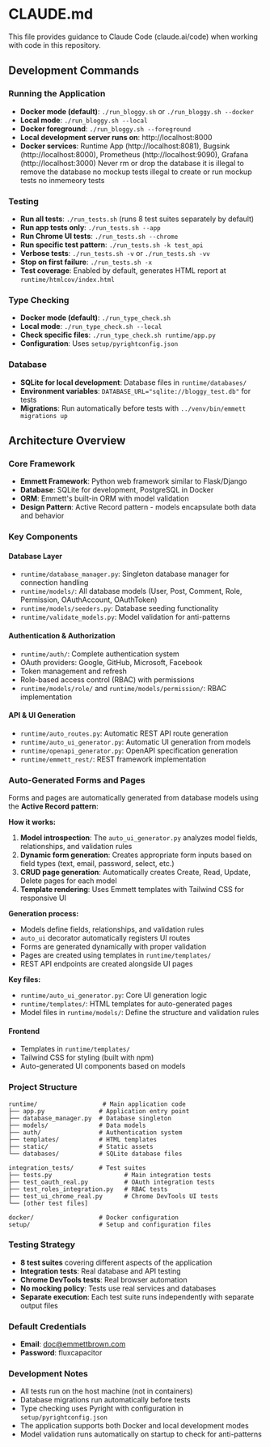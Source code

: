 # CLAUDE.md

This file provides guidance to Claude Code (claude.ai/code) when working with code in this repository.

## Development Commands

### Running the Application
- **Docker mode (default)**: `./run_bloggy.sh` or `./run_bloggy.sh --docker`
- **Local mode**: `./run_bloggy.sh --local`
- **Docker foreground**: `./run_bloggy.sh --foreground`
- **Local development server runs on**: http://localhost:8000
- **Docker services**: Runtime App (http://localhost:8081), Bugsink (http://localhost:8000), Prometheus (http://localhost:9090), Grafana (http://localhost:3000)
Never rm or drop the database
it is illegal to remove the database
no mockup tests
illegal to create or run mockup tests
no inmemeory tests

### Testing
- **Run all tests**: `./run_tests.sh` (runs 8 test suites separately by default)
- **Run app tests only**: `./run_tests.sh --app`
- **Run Chrome UI tests**: `./run_tests.sh --chrome`
- **Run specific test pattern**: `./run_tests.sh -k test_api`
- **Verbose tests**: `./run_tests.sh -v` or `./run_tests.sh -vv`
- **Stop on first failure**: `./run_tests.sh -x`
- **Test coverage**: Enabled by default, generates HTML report at `runtime/htmlcov/index.html`

### Type Checking
- **Docker mode (default)**: `./run_type_check.sh`
- **Local mode**: `./run_type_check.sh --local`
- **Check specific files**: `./run_type_check.sh runtime/app.py`
- **Configuration**: Uses `setup/pyrightconfig.json`

### Database
- **SQLite for local development**: Database files in `runtime/databases/`
- **Environment variables**: `DATABASE_URL="sqlite://bloggy_test.db"` for tests
- **Migrations**: Run automatically before tests with `../venv/bin/emmett migrations up`

## Architecture Overview

### Core Framework
- **Emmett Framework**: Python web framework similar to Flask/Django
- **Database**: SQLite for development, PostgreSQL in Docker
- **ORM**: Emmett's built-in ORM with model validation
- **Design Pattern**: Active Record pattern - models encapsulate both data and behavior

### Key Components

#### Database Layer
- `runtime/database_manager.py`: Singleton database manager for connection handling
- `runtime/models/`: All database models (User, Post, Comment, Role, Permission, OAuthAccount, OAuthToken)
- `runtime/models/seeders.py`: Database seeding functionality
- `runtime/validate_models.py`: Model validation for anti-patterns

#### Authentication & Authorization
- `runtime/auth/`: Complete authentication system
- OAuth providers: Google, GitHub, Microsoft, Facebook
- Token management and refresh
- Role-based access control (RBAC) with permissions
- `runtime/models/role/` and `runtime/models/permission/`: RBAC implementation

#### API & UI Generation
- `runtime/auto_routes.py`: Automatic REST API route generation
- `runtime/auto_ui_generator.py`: Automatic UI generation from models
- `runtime/openapi_generator.py`: OpenAPI specification generation
- `runtime/emmett_rest/`: REST framework implementation

### Auto-Generated Forms and Pages
Forms and pages are automatically generated from database models using the **Active Record pattern**:

**How it works:**
1. **Model introspection**: The `auto_ui_generator.py` analyzes model fields, relationships, and validation rules
2. **Dynamic form generation**: Creates appropriate form inputs based on field types (text, email, password, select, etc.)
3. **CRUD page generation**: Automatically creates Create, Read, Update, Delete pages for each model
4. **Template rendering**: Uses Emmett templates with Tailwind CSS for responsive UI

**Generation process:**
- Models define fields, relationships, and validation rules
- `auto_ui` decorator automatically registers UI routes
- Forms are generated dynamically with proper validation
- Pages are created using templates in `runtime/templates/`
- REST API endpoints are created alongside UI pages

**Key files:**
- `runtime/auto_ui_generator.py`: Core UI generation logic
- `runtime/templates/`: HTML templates for auto-generated pages
- Model files in `runtime/models/`: Define the structure and validation rules

#### Frontend
- Templates in `runtime/templates/`
- Tailwind CSS for styling (built with npm)
- Auto-generated UI components based on models

### Project Structure
```
runtime/                  # Main application code
├── app.py               # Application entry point
├── database_manager.py  # Database singleton
├── models/              # Data models
├── auth/                # Authentication system
├── templates/           # HTML templates
├── static/              # Static assets
└── databases/           # SQLite database files

integration_tests/       # Test suites
├── tests.py                    # Main integration tests
├── test_oauth_real.py          # OAuth integration tests
├── test_roles_integration.py   # RBAC tests
├── test_ui_chrome_real.py      # Chrome DevTools UI tests
└── [other test files]

docker/                  # Docker configuration
setup/                   # Setup and configuration files
```

### Testing Strategy
- **8 test suites** covering different aspects of the application
- **Integration tests**: Real database and API testing
- **Chrome DevTools tests**: Real browser automation
- **No mocking policy**: Tests use real services and databases
- **Separate execution**: Each test suite runs independently with separate output files

### Default Credentials
- **Email**: doc@emmettbrown.com
- **Password**: fluxcapacitor

### Development Notes
- All tests run on the host machine (not in containers)
- Database migrations run automatically before tests
- Type checking uses Pyright with configuration in `setup/pyrightconfig.json`
- The application supports both Docker and local development modes
- Model validation runs automatically on startup to check for anti-patterns